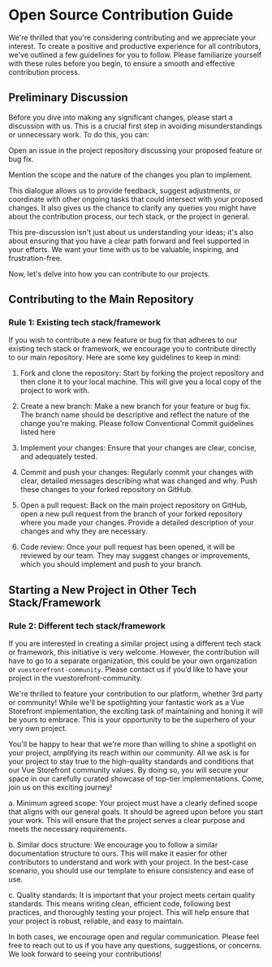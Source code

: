 # Open Source Contribution Guide

We're thrilled that you're considering contributing and we appreciate your interest. To create a positive and productive experience for all contributors, we've outlined a few guidelines for you to follow. Please familiarize yourself with these rules before you begin, to ensure a smooth and effective contribution process.

## Preliminary Discussion
Before you dive into making any significant changes, please start a discussion with us. This is a crucial first step in avoiding misunderstandings or unnecessary work. To do this, you can:

Open an issue in the project repository discussing your proposed feature or bug fix.

Mention the scope and the nature of the changes you plan to implement.

This dialogue allows us to provide feedback, suggest adjustments, or coordinate with other ongoing tasks that could intersect with your proposed changes. It also gives us the chance to clarify any queries you might have about the contribution process, our tech stack, or the project in general.

This pre-discussion isn't just about us understanding your ideas; it's also about ensuring that you have a clear path forward and feel supported in your efforts. We want your time with us to be valuable, inspiring, and frustration-free.

Now, let's delve into how you can contribute to our projects.

## Contributing to the Main Repository
### Rule 1: Existing tech stack/framework

If you wish to contribute a new feature or bug fix that adheres to our existing tech stack or framework, we encourage you to contribute directly to our main repository. Here are some key guidelines to keep in mind:

1. Fork and clone the repository: Start by forking the project repository and then clone it to your local machine. This will give you a local copy of the project to work with.

2. Create a new branch: Make a new branch for your feature or bug fix. The branch name should be descriptive and reflect the nature of the change you're making. Please follow Conventional Commit guidelines listed here

3. Implement your changes: Ensure that your changes are clear, concise, and adequately tested.

4. Commit and push your changes: Regularly commit your changes with clear, detailed messages describing what was changed and why. Push these changes to your forked repository on GitHub.

5. Open a pull request: Back on the main project repository on GitHub, open a new pull request from the branch of your forked repository where you made your changes. Provide a detailed description of your changes and why they are necessary.

6. Code review: Once your pull request has been opened, it will be reviewed by our team. They may suggest changes or improvements, which you should implement and push to your branch.

## Starting a New Project in Other Tech Stack/Framework
### Rule 2: Different tech stack/framework

If you are interested in creating a similar project using a different tech stack or framework, this initiative is very welcome. However, the contribution will have to go to a separate organization, this could be your own organization or `vuestorefront-community`. Please contact us if you’d like to have your project in the vuestorefront-community.

We're thrilled to feature your contribution to our platform, whether 3rd party or community! While we'll be spotlighting your fantastic work as a Vue Storefront implementation, the exciting task of maintaining and honing it will be yours to embrace. This is your opportunity to be the superhero of your very own project.

You'll be happy to hear that we're more than willing to shine a spotlight on your project, amplifying its reach within our community. All we ask is for your project to stay true to the high-quality standards and conditions that our Vue Storefront community values. By doing so, you will secure your space in our carefully curated showcase of top-tier implementations. Come, join us on this exciting journey!

a. Minimum agreed scope: Your project must have a clearly defined scope that aligns with our general goals. It should be agreed upon before you start your work. This will ensure that the project serves a clear purpose and meets the necessary requirements.

b. Similar docs structure: We encourage you to follow a similar documentation structure to ours. This will make it easier for other contributors to understand and work with your project. In the best-case scenario, you should use our template to ensure consistency and ease of use.

c. Quality standards: It is important that your project meets certain quality standards. This means writing clean, efficient code, following best practices, and thoroughly testing your project. This will help ensure that your project is robust, reliable, and easy to maintain.

In both cases, we encourage open and regular communication. Please feel free to reach out to us if you have any questions, suggestions, or concerns. We look forward to seeing your contributions!

